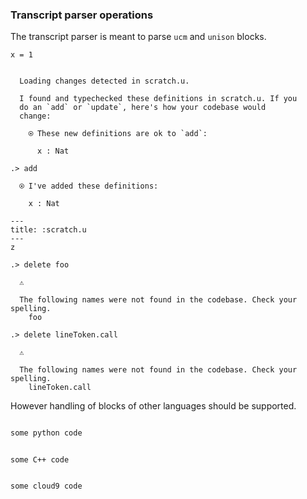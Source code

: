 ### Transcript parser operations

The transcript parser is meant to parse `ucm` and `unison` blocks.

```unison
x = 1
```

```ucm

  Loading changes detected in scratch.u.

  I found and typechecked these definitions in scratch.u. If you
  do an `add` or `update`, here's how your codebase would
  change:
  
    ⍟ These new definitions are ok to `add`:
    
      x : Nat

```
```ucm
.> add

  ⍟ I've added these definitions:
  
    x : Nat

```
```unison
---
title: :scratch.u
---
z

```


```ucm
.> delete foo

  ⚠️
  
  The following names were not found in the codebase. Check your spelling.
    foo

```
```ucm
.> delete lineToken.call

  ⚠️
  
  The following names were not found in the codebase. Check your spelling.
    lineToken.call

```
However handling of blocks of other languages should be supported.

```python

some python code

```

```c_cpp

some C++ code

```

```c9search

some cloud9 code

```

